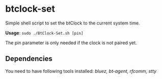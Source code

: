 # btclock-set
Simple shell script to set the btClock to the current system time.

**Usage**: ```sudo ./BtClock-Set.sh [pin]```

The pin parameter is only needed if the clock is not paired yet.

## Dependencies
You need to have following tools installed: *bluez, bt-agent, rfcomm, stty*
